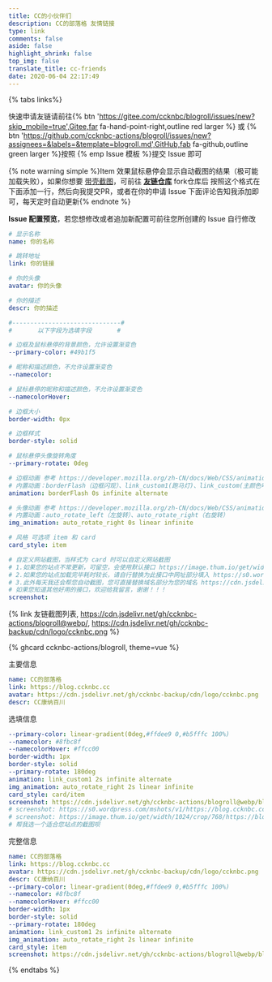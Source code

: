 ```yaml
---
title: CC的小伙伴们
description: CC的部落格 友情链接
type: link
comments: false
aside: false
highlight_shrink: false
top_img: false
translate_title: cc-friends
date: 2020-06-04 22:17:49
---
```


{% tabs links%}
<!-- tab 申请须知@fas fa-check-circle -->

快速申请友链请前往{% btn 'https://gitee.com/ccknbc/blogroll/issues/new?skip_mobile=true',Gitee,far fa-hand-point-right,outline red larger %} 或 {% btn 'https://github.com/ccknbc-actions/blogroll/issues/new?assignees=&labels=&template=blogroll.md',GitHub,fab fa-github,outline green larger %}按照 {% emp Issue 模板 %}提交 Issue 即可

{% note warning simple %}Item 效果鼠标悬停会显示自动截图的结果（极可能加载失败），如果你想要 [带壳截图](https://cdn.jsdelivr.net/gh/ccknbc-actions/blogroll@webp/blog.ccknbc.cc.webp)，可前往 **[友链仓库](https://github.com/ccknbc-actions/blogroll/blob/main/.github/workflows/screenshots.yml#L46)** fork仓库后 按照这个格式在下面添加一行，然后向我提交PR，或者在你的申请 Issue 下面评论告知我添加即可，每天定时自动更新{% endnote %}

**Issue 配置预览**，若您想修改或者追加新配置可前往您所创建的 Issue 自行修改

```yaml
# 显示名称
name: 你的名称

# 跳转地址
link: 你的链接

# 你的头像
avatar: 你的头像

# 你的描述
descr: 你的描述

#------------------------------#
#       以下字段为选填字段       #

# 边框及鼠标悬停的背景颜色，允许设置渐变色
--primary-color: #49b1f5

# 昵称和描述颜色，不允许设置渐变色
--namecolor: 

# 鼠标悬停的昵称和描述颜色，不允许设置渐变色
--namecolorHover: 

# 边框大小
border-width: 0px

# 边框样式
border-style: solid

# 鼠标悬停头像旋转角度
--primary-rotate: 0deg

# 边框动画 参考 https://developer.mozilla.org/zh-CN/docs/Web/CSS/animation
# 内置动画：borderFlash（边框闪现）、link_custom1(跑马灯)、link_custom(主颜色呼吸灯)
animation: borderFlash 0s infinite alternate

# 头像动画 参考 https://developer.mozilla.org/zh-CN/docs/Web/CSS/animation
# 内置动画：auto_rotate_left（左旋转）、auto_rotate_right（右旋转）
img_animation: auto_rotate_right 0s linear infinite

# 风格 可选项 item 和 card
card_style: item

# 自定义网站截图，当样式为 card 时可以自定义网站截图
# 1.如果您的站点不常更新，可留空，会使用默认接口 https://image.thum.io/get/width/1024/crop/768/https://blog.ccknbc.cc
# 2.如果您的站点加载完毕耗时较长，请自行替换为此接口中网址部分填入 https://s0.wordpress.com/mshots/v1/https://blog.ccknbc.cc?w=1280&h=960 
# 3.此外每天我还会帮您自动截图，您可直接替换域名部分为您的域名 https://cdn.jsdelivr.net/gh/ccknbc-actions/blogroll@webp/blog.ccknbc.cc.webp
# 如果您知道其他好用的接口，欢迎给我留言，谢谢！！！
screenshot: 
```

{% link 友链截图列表, https://cdn.jsdelivr.net/gh/ccknbc-actions/blogroll@webp/, https://cdn.jsdelivr.net/gh/ccknbc-backup/cdn/logo/ccknbc.png %}

{% ghcard ccknbc-actions/blogroll, theme=vue %} 

<!-- endtab -->

<!-- tab 我的信息 @fas fa-id-card -->

主要信息
```yaml
name: CC的部落格
link: https://blog.ccknbc.cc
avatar: https://cdn.jsdelivr.net/gh/ccknbc-backup/cdn/logo/ccknbc.png
descr: CC康纳百川
```
选填信息
```yaml
--primary-color: linear-gradient(0deg,#ffdee9 0,#b5fffc 100%)
--namecolor: #8fbc8f
--namecolorHover: #ffcc00
border-width: 1px
border-style: solid
--primary-rotate: 180deg
animation: link_custom1 2s infinite alternate
img_animation: auto_rotate_right 2s linear infinite
card_style: card/item
screenshot: https://cdn.jsdelivr.net/gh/ccknbc-actions/blogroll@webp/blog.ccknbc.cc.webp
# screenshot: https://s0.wordpress.com/mshots/v1/https://blog.ccknbc.cc?w=1280&h=960
# screenshot: https://image.thum.io/get/width/1024/crop/768/https://blog.ccknbc.cc
# 帮我选一个适合您站点的截图呗
```
完整信息
```yaml
name: CC的部落格
link: https://blog.ccknbc.cc
avatar: https://cdn.jsdelivr.net/gh/ccknbc-backup/cdn/logo/ccknbc.png
descr: CC康纳百川
--primary-color: linear-gradient(0deg,#ffdee9 0,#b5fffc 100%)
--namecolor: #8fbc8f
--namecolorHover: #ffcc00
border-width: 1px
border-style: solid
--primary-rotate: 180deg
animation: link_custom1 2s infinite alternate
img_animation: auto_rotate_right 2s linear infinite
card_style: item
screenshot: https://cdn.jsdelivr.net/gh/ccknbc-actions/blogroll@webp/blog.ccknbc.cc.webp
```
<!-- endtab -->

{% endtabs %}

<script data-pjax src="https://cdn.jsdelivr.net/gh/ccknbc-actions/blogroll@main/blogroll.js"></script>
<script data-pjax src="https://cdn.jsdelivr.net/gh/ccknbc-actions/blogroll@main/screenshot.js"></script>
<script> 
  if(typeof(Friend)=='undefined'){
    location.href='/blogroll'
  }
  var obj = {
    el: '#friend1',
    url: "https://api.ccknbc.now.sh/api/github?repo='blogroll'&user='ccknbc-actions'&branch='blogroll'&path='blogroll.json'",
    sort_container:["康特CP专属","冰糖CP专属","菜鸡专属","小伙伴们","渣男小嘉专属"],
    labelDescr:{
      "康特CP专属":"<span style='color:#49b1f5;'>有点甜！</span>",
      "渣男小嘉专属":"<span style='color:lightgreen;'>一个 ”有趣“ 的‘男’孩子</span>",
      "小伙伴们":"谢谢你们发现了我",
      "冰糖CP专属":"<marquee direction=right behavior=alternate scrollamount=5 scrolldelay=10 align=top width=220 onmouseover=this.stop() onmouseout=this.start()><b><font color=#FFCC99>一直白嫖一直爽</marquee>",
      "菜鸡专属":"<marquee direction=right behavior=scroll scrollamount=5 scrolldelay=10 align=top width=220 onmouseover=this.stop() onmouseout=this.start()><b><font color=#FF6666>这真的是大佬</marquee>",
    },
    loading_img: 'https://cdn.jsdelivr.net/gh/ccknbc-backup/photos/blog/2020-10-10~13_03_22.webp',
    fail_img: 'https://cdn.jsdelivr.net/gh/ccknbc-backup/photos/blog/2020-10-10~13_03_22.webp'
  }
  document.querySelector('.flink').insertAdjacentHTML('afterbegin', "<div id='friend1'></div>")
  new Friend(obj)
  getFriendsScreenShot({
    user: "ccknbc-actions", // github用户名
    repo: "blogroll", // github仓库名
    branch: "webp", //  分支: 可选参数(默认gh-pages分支)
    suffix: "webp", // 图片后缀: 可选参数(默认jpg)
    lazyImg: "https://cdn.jsdelivr.net/gh/ccknbc-backup/photos/blog/2020-10-10~13_03_22.webp", // 懒加载图片: 可选参数(默认https://cdn.jsdelivr.net/gh/zykjofficial/zykjofficial.github.io@master/img/loading.gif)
    duration: 5000 //Snackbar的持续时间: 可选参数(默认5000毫秒)
})
</script>